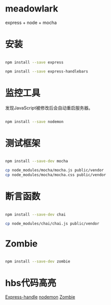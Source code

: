 # meadowlark
express + node + mocha

# 安装
```bash

npm install --save express 

npm install --save express-handlebars

```

# 监控工具
发现JavaScript被修改后会自动重启服务器。
```bash

npm install --save nodemon

```

# 测试框架 
```bash

npm install --save-dev mocha

cp node_modules/mocha/mocha.js public/vendor
cp node_modules/mocha/mocha.css public/vendor

```

# 断言函数
```bash

npm install --save-dev chai

cp node_modules/chai/chai.js public/vendor

```
# Zombie
```bash

npm install --save-dev zombie

```

# hbs代码高亮


[Express-handle](https://github.com/ericf/express-handlebars)
[nodemon](https://npmjs.org/package/nodemon)
[Zombie](http://zombie.js.org/)
